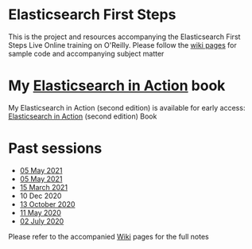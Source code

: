 # Elasticsearch First Steps

This is the project and resources accompanying the Elasticsearch First Steps Live Online training on O'Reilly.
Please follow the [wiki pages](https://github.com/madhusudhankonda/elasticsearch-first-steps/wiki) for sample code and accompanying subject matter

# My [Elasticsearch in Action](https://www.manning.com/books/elasticsearch-in-action-second-edition?utm_source=mkonda&utm_medium=affiliate&utm_campaign=book_konda_elasticsearch_7_23_21&a_aid=mkonda&a_bid=edbc50d4) book
My Elasticsearch in Action (second edition) is available for early access: 
[Elasticsearch in Action](https://www.manning.com/books/elasticsearch-in-action-second-edition?utm_source=mkonda&utm_medium=affiliate&utm_campaign=book_konda_elasticsearch_7_23_21&a_aid=mkonda&a_bid=edbc50d4) (second edition) Book

# Past sessions
- [05 May 2021](https://learning.oreilly.com/attend/elasticsearch-first-steps/0636920055067/0636920055070)
- [05 May 2021](https://learning.oreilly.com/attend/elasticsearch-first-steps/0636920055067/0636920055070)
- [15 March 2021](https://learning.oreilly.com/live-training/courses/elasticsearch-first-steps/0636920055066)
- 10 Dec 2020
- [13 October 2020](https://learning.oreilly.com/live-training/courses/elasticsearch-first-steps/0636920469353)
- [11 May 2020](https://learning.oreilly.com/live-training/courses/elasticsearch-first-steps/0636920387459)
- [02 July 2020](https://learning.oreilly.com/live-training/courses/elasticsearch-first-steps/0636920394693)
 
Please refer to the accompanied [Wiki](https://github.com/madhusudhankonda/elasticsearch-first-steps/wiki) pages for the full notes
